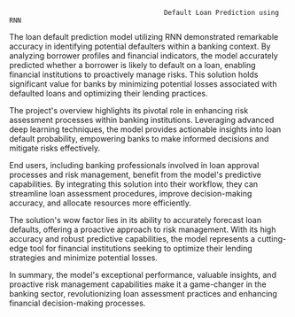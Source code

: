                                            Default Loan Prediction using RNN
The loan default prediction model utilizing RNN demonstrated remarkable accuracy in identifying potential defaulters within a banking context. By analyzing borrower profiles and financial indicators, the model accurately predicted whether a borrower is likely to default on a loan, enabling financial institutions to proactively manage risks. This solution holds significant value for banks by minimizing potential losses associated with defaulted loans and optimizing their lending practices.

The project's overview highlights its pivotal role in enhancing risk assessment processes within banking institutions. Leveraging advanced deep learning techniques, the model provides actionable insights into loan default probability, empowering banks to make informed decisions and mitigate risks effectively.

End users, including banking professionals involved in loan approval processes and risk management, benefit from the model's predictive capabilities. By integrating this solution into their workflow, they can streamline loan assessment procedures, improve decision-making accuracy, and allocate resources more efficiently.

The solution's wow factor lies in its ability to accurately forecast loan defaults, offering a proactive approach to risk management. With its high accuracy and robust predictive capabilities, the model represents a cutting-edge tool for financial institutions seeking to optimize their lending strategies and minimize potential losses.

In summary, the model's exceptional performance, valuable insights, and proactive risk management capabilities make it a game-changer in the banking sector, revolutionizing loan assessment practices and enhancing financial decision-making processes.
